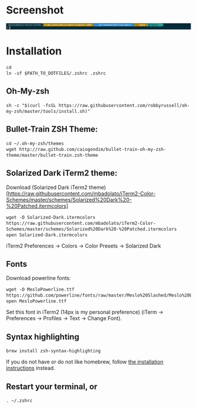 # Screenshot
![PS1](PS1.png "PS1")
# Installation
```
cd
ln -sf $PATH_TO_DOTFILES/.zshrc .zshrc
```
## Oh-My-zsh
```
sh -c "$(curl -fsSL https://raw.githubusercontent.com/robbyrussell/oh-my-zsh/master/tools/install.sh)"
```
## Bullet-Train ZSH Theme:
```
cd ~/.oh-my-zsh/themes
wget http://raw.github.com/caiogondim/bullet-train-oh-my-zsh-theme/master/bullet-train.zsh-theme
```

## Solarized Dark iTerm2 theme:
Download (Solarized Dark iTerm2 theme)[https://raw.githubusercontent.com/mbadolato/iTerm2-Color-Schemes/master/schemes/Solarized%20Dark%20-%20Patched.itermcolors]
```
wget -O Solarized-Dark.itermcolors https://raw.githubusercontent.com/mbadolato/iTerm2-Color-Schemes/master/schemes/Solarized%20Dark%20-%20Patched.itermcolors
open Solarized-Dark.itermcolors
```
iTerm2 Preferences -> Colors -> Color Presets -> Solarized Dark

## Fonts
Download powerline fonts:
```
wget -O MesloPowerline.ttf  https://github.com/powerline/fonts/raw/master/Meslo%20Slashed/Meslo%20LG%20M%20Regular%20for%20Powerline.ttf
open MesloPowerline.ttf
```
Set this font in iTerm2 (14px is my personal preference) (iTerm → Preferences → Profiles → Text → Change Font).

## Syntax highlighting

```
brew install zsh-syntax-highlighting
```

If you do not have or do not like homebrew, follow [the installation instructions](https://github.com/zsh-users/zsh-syntax-highlighting/blob/master/INSTALL.md) instead.

## Restart your terminal, or
```
. ~/.zshrc
```
